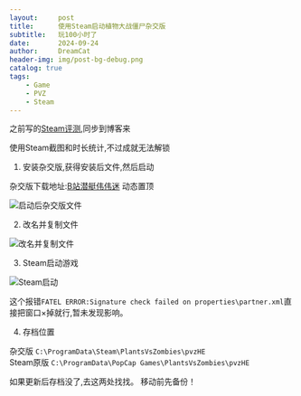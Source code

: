 ```yaml
---
layout:     post
title:      使用Steam启动植物大战僵尸杂交版
subtitle:   玩100小时了
date:       2024-09-24
author:     DreamCat
header-img: img/post-bg-debug.png
catalog: true
tags:
    - Game
    - PVZ
    - Steam
---
```


之前写的[Steam评测](https://steamcommunity.com/profiles/76561199036774688/recommended/3590/),同步到博客来

使用Steam截图和时长统计,不过成就无法解锁

1. 安装杂交版,获得安装后文件,然后启动


杂交版下载地址:[B站潜艇伟伟迷](https://space.bilibili.com/97213827/dynamic) 动态置顶

![启动后杂交版文件](https://github.com/DreamingCats/dreamingcats.github.io/raw/main/img/BMW/1_启动后杂交版文件.jpg)

2. 改名并复制文件

![改名并复制文件](https://github.com/DreamingCats/dreamingcats.github.io/raw/main/img/BMW/2_改名并复制文件.jpg)

3. Steam启动游戏

![Steam启动](https://github.com/DreamingCats/dreamingcats.github.io/raw/main/img/BMW/3_Steam启动.jpg)


这个报错`FATEL ERROR:Signature check failed on properties\partner.xml`直接把窗口×掉就行,暂未发现影响。


4. 存档位置

杂交版 `C:\ProgramData\Steam\PlantsVsZombies\pvzHE`  
Steam原版 `C:\ProgramData\PopCap Games\PlantsVsZombies\pvzHE`  

如果更新后存档没了,去这两处找找。
移动前先备份！